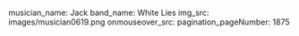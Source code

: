 musician_name: Jack
band_name: White Lies
img_src: images/musician0619.png
onmouseover_src: 
pagination_pageNumber: 1875